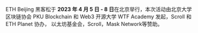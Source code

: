 
ETH Beijing 黑客松于 **2023 年 4 月 5 日 - 8 日**在北京举行，本次活动由北京大学区块链协会 PKU Blockchain 和 Web3 开源大学 WTF Academy 发起，Scroll 和 ETH Planet 协办， 以太坊基金会，Scroll，Mask Network等赞助。

